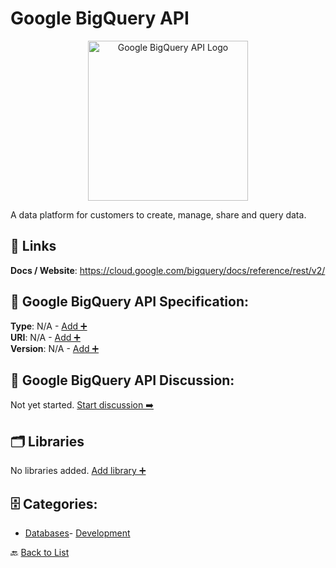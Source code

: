 # Google BigQuery API
<p align="center">
    <img width="256" src="https://raw.githubusercontent.com/apis-list/apis-list/main/apis/google-bigquery-api/logo_256x256.png" alt="Google BigQuery API Logo"/>
</p>
A data platform for customers to create, manage, share and query data.

##  🔗 Links
**Docs / Website**: https://cloud.google.com/bigquery/docs/reference/rest/v2/

## 🧬 Google BigQuery API Specification:
**Type**: N/A - [Add ➕](https://github.com/apis-list/apis-list/edit/main/apis/google-bigquery-api/google-bigquery-api.yaml)  
**URI**: N/A - [Add ➕](https://github.com/apis-list/apis-list/edit/main/apis/google-bigquery-api/google-bigquery-api.yaml)  
**Version**: N/A - [Add ➕](https://github.com/apis-list/apis-list/edit/main/apis/google-bigquery-api/google-bigquery-api.yaml)

## 💬 Google BigQuery API Discussion:
Not yet started. [Start discussion ➡️](https://github.com/apis-list/apis-list/discussions/new)

## 🗂️ Libraries

No libraries added. [Add library ➕](https://github.com/apis-list/apis-list/edit/main/apis/google-bigquery-api/google-bigquery-api.yaml)    


## 🗄️ Categories:
- [Databases](https://github.com/apis-list/apis-list#databases-)- [Development](https://github.com/apis-list/apis-list#development-)

🔙  [Back to List](https://github.com/apis-list/apis-list)
